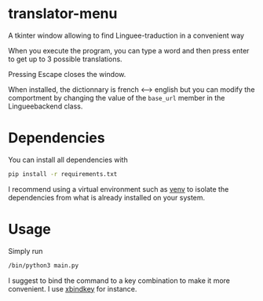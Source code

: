 # translator-menu
A tkinter window allowing to find Linguee-traduction in a convenient way

When you execute the program, you can type a word and then press enter to get up to 3 possible translations.

Pressing Escape closes the window.

When installed, the dictionnary is french <--> english but you can modify the comportment by changing the value of the `base_url` member in the Lingueebackend class.

# Dependencies

You can install all dependencies with

```bash
pip install -r requirements.txt
```

I recommend using a virtual environment such as [venv](https://docs.python.org/3/library/venv.html) to isolate the dependencies from what is already installed on your system.

# Usage

Simply run
```bash
/bin/python3 main.py
```

I suggest to bind the command to a key combination to make it more convenient. I use [xbindkey](https://wiki.archlinux.org/title/Xbindkeys) for instance.